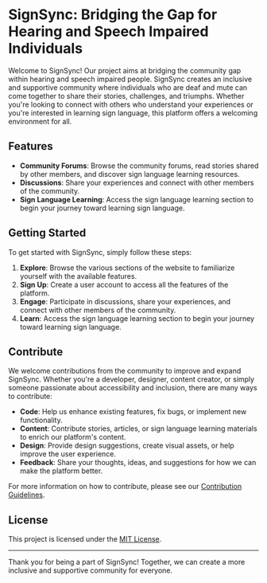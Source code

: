 # SignSync: Bridging the Gap for Hearing and Speech Impaired Individuals

Welcome to SignSync! Our project aims at bridging the community gap within hearing and speech impaired people. SignSync creates an inclusive and supportive community where individuals who are deaf and mute can come together to share their stories, challenges, and triumphs. Whether you're looking to connect with others who understand your experiences or you're interested in learning sign language, this platform offers a welcoming environment for all.

## Features

- **Community Forums**: Browse the community forums, read stories shared by other members, and discover sign language learning resources.
- **Discussions**: Share your experiences and connect with other members of the community.
- **Sign Language Learning**: Access the sign language learning section to begin your journey toward learning sign language.

## Getting Started

To get started with SignSync, simply follow these steps:

1. **Explore**: Browse the various sections of the website to familiarize yourself with the available features.
2. **Sign Up**: Create a user account to access all the features of the platform.
3. **Engage**: Participate in discussions, share your experiences, and connect with other members of the community.
4. **Learn**: Access the sign language learning section to begin your journey toward learning sign language.

## Contribute

We welcome contributions from the community to improve and expand SignSync. Whether you're a developer, designer, content creator, or simply someone passionate about accessibility and inclusion, there are many ways to contribute:

- **Code**: Help us enhance existing features, fix bugs, or implement new functionality.
- **Content**: Contribute stories, articles, or sign language learning materials to enrich our platform's content.
- **Design**: Provide design suggestions, create visual assets, or help improve the user experience.
- **Feedback**: Share your thoughts, ideas, and suggestions for how we can make the platform better.

For more information on how to contribute, please see our [Contribution Guidelines](CONTRIBUTING.md).

## License

This project is licensed under the [MIT License](LICENSE).

---

Thank you for being a part of SignSync! Together, we can create a more inclusive and supportive community for everyone.
